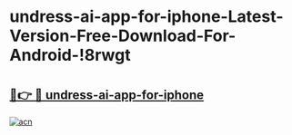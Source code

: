 # undress-ai-app-for-iphone-Latest-Version-Free-Download-For-Android-!8rwgt

# <h2><a href="https://sq7aga.esa.edu.pl?title=undress-ai-app-for-iphone&ref=8rwgt">🔗👉 🔴 undress-ai-app-for-iphone</a></h2>

[![acn](https://github.com/user-attachments/assets/0f9c940e-d8b0-45ae-aac7-cd30a18b3e1c)](https://sq7aga.esa.edu.pl?title=undress-ai-app-for-iphone&ref=8rwgt)

